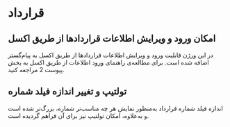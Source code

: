 # قرارداد

## امکان ورود و ویرایش اطلاعات قراردادها از طریق اکسل

در این ورژن قابلیت ورود و ویرایش اطلاعات قراردادها از طریق اکسل به پیام‌گستر اضافه شده است.
برای مطالعه‌ی راهنمای ورود اطلاعات از طریق اکسل به بخش پیوست 2 مراجعه کنید.

## تولتیپ و تغییر اندازه فیلد شماره

اندازه فیلد شماره قرارداد به‌منظور نمایش هر چه مناسب‌تر شماره، بزرگ‌تر شده است و به‌علاوه، امکان تولتیپ نیز برای آن فراهم گردیده است.

